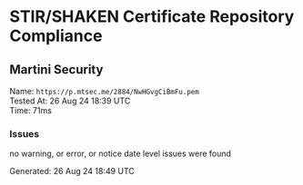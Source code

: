# STIR/SHAKEN Certificate Repository Compliance

## Martini Security

Name: `https://p.mtsec.me/2884/NwHGvgCiBmFu.pem`\
Tested At: 26 Aug 24 18:39 UTC\
Time: 71ms

### Issues

no warning, or error, or notice date level issues were found

Generated: 26 Aug 24 18:49 UTC
